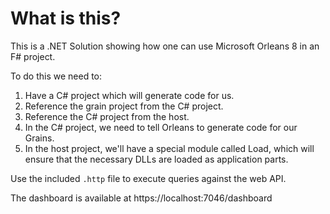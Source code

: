 # What is this?

This is a .NET Solution showing how one can use Microsoft Orleans 8 in an F# project.

To do this we need to:

1. Have a C# project which will generate code for us.
1. Reference the grain project from the C# project.
1. Reference the C# project from the host.
1. In the C# project, we need to tell Orleans to generate code for our Grains.
1. In the host project, we'll have a special module called Load, which will ensure that the necessary DLLs are loaded as application parts.

Use the included `.http` file to execute queries against the web API.

The dashboard is available at https://localhost:7046/dashboard